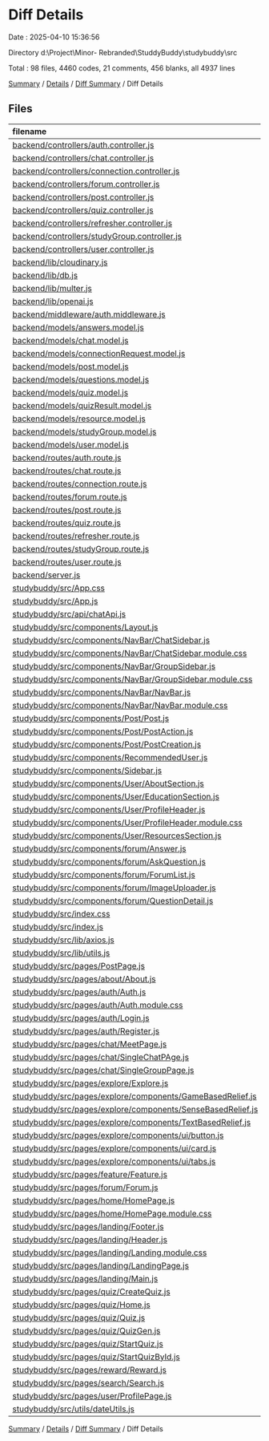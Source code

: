 # Diff Details

Date : 2025-04-10 15:36:56

Directory d:\\Project\\Minor- Rebranded\\StuddyBuddy\\studybuddy\\src

Total : 98 files,  4460 codes, 21 comments, 456 blanks, all 4937 lines

[Summary](results.md) / [Details](details.md) / [Diff Summary](diff.md) / Diff Details

## Files
| filename | language | code | comment | blank | total |
| :--- | :--- | ---: | ---: | ---: | ---: |
| [backend/controllers/auth.controller.js](/backend/controllers/auth.controller.js) | JavaScript | -75 | -1 | -19 | -95 |
| [backend/controllers/chat.controller.js](/backend/controllers/chat.controller.js) | JavaScript | -47 | 0 | -19 | -66 |
| [backend/controllers/connection.controller.js](/backend/controllers/connection.controller.js) | JavaScript | -141 | -3 | -39 | -183 |
| [backend/controllers/forum.controller.js](/backend/controllers/forum.controller.js) | JavaScript | -122 | 0 | -20 | -142 |
| [backend/controllers/post.controller.js](/backend/controllers/post.controller.js) | JavaScript | -101 | -20 | -23 | -144 |
| [backend/controllers/quiz.controller.js](/backend/controllers/quiz.controller.js) | JavaScript | -175 | -31 | -42 | -248 |
| [backend/controllers/refresher.controller.js](/backend/controllers/refresher.controller.js) | JavaScript | -2 | 0 | -5 | -7 |
| [backend/controllers/studyGroup.controller.js](/backend/controllers/studyGroup.controller.js) | JavaScript | -52 | -1 | -17 | -70 |
| [backend/controllers/user.controller.js](/backend/controllers/user.controller.js) | JavaScript | -182 | -1 | -30 | -213 |
| [backend/lib/cloudinary.js](/backend/lib/cloudinary.js) | JavaScript | -9 | 0 | -3 | -12 |
| [backend/lib/db.js](/backend/lib/db.js) | JavaScript | -10 | 0 | -1 | -11 |
| [backend/lib/multer.js](/backend/lib/multer.js) | JavaScript | -20 | -1 | -6 | -27 |
| [backend/lib/openai.js](/backend/lib/openai.js) | JavaScript | -32 | 0 | -5 | -37 |
| [backend/middleware/auth.middleware.js](/backend/middleware/auth.middleware.js) | JavaScript | -23 | -1 | -8 | -32 |
| [backend/models/answers.model.js](/backend/models/answers.model.js) | JavaScript | -11 | 0 | -5 | -16 |
| [backend/models/chat.model.js](/backend/models/chat.model.js) | JavaScript | -13 | 0 | -4 | -17 |
| [backend/models/connectionRequest.model.js](/backend/models/connectionRequest.model.js) | JavaScript | -22 | 0 | -4 | -26 |
| [backend/models/post.model.js](/backend/models/post.model.js) | JavaScript | -19 | 0 | -3 | -22 |
| [backend/models/questions.model.js](/backend/models/questions.model.js) | JavaScript | -10 | 0 | -3 | -13 |
| [backend/models/quiz.model.js](/backend/models/quiz.model.js) | JavaScript | -15 | 0 | -3 | -18 |
| [backend/models/quizResult.model.js](/backend/models/quizResult.model.js) | JavaScript | -13 | 0 | -3 | -16 |
| [backend/models/resource.model.js](/backend/models/resource.model.js) | JavaScript | -9 | 0 | -3 | -12 |
| [backend/models/studyGroup.model.js](/backend/models/studyGroup.model.js) | JavaScript | -17 | 0 | -4 | -21 |
| [backend/models/user.model.js](/backend/models/user.model.js) | JavaScript | -45 | 0 | -5 | -50 |
| [backend/routes/auth.route.js](/backend/routes/auth.route.js) | JavaScript | -9 | 0 | -4 | -13 |
| [backend/routes/chat.route.js](/backend/routes/chat.route.js) | JavaScript | -9 | 0 | -5 | -14 |
| [backend/routes/connection.route.js](/backend/routes/connection.route.js) | JavaScript | -12 | -2 | -4 | -18 |
| [backend/routes/forum.route.js](/backend/routes/forum.route.js) | JavaScript | -12 | -4 | -7 | -23 |
| [backend/routes/post.route.js](/backend/routes/post.route.js) | JavaScript | -11 | 0 | -4 | -15 |
| [backend/routes/quiz.route.js](/backend/routes/quiz.route.js) | JavaScript | -15 | 0 | -9 | -24 |
| [backend/routes/refresher.route.js](/backend/routes/refresher.route.js) | JavaScript | -6 | 0 | -3 | -9 |
| [backend/routes/studyGroup.route.js](/backend/routes/studyGroup.route.js) | JavaScript | -11 | 0 | -5 | -16 |
| [backend/routes/user.route.js](/backend/routes/user.route.js) | JavaScript | -14 | 0 | -7 | -21 |
| [backend/server.js](/backend/server.js) | JavaScript | -54 | -5 | -16 | -75 |
| [studybuddy/src/App.css](/studybuddy/src/App.css) | CSS | 0 | 0 | 1 | 1 |
| [studybuddy/src/App.js](/studybuddy/src/App.js) | JavaScript | 66 | 0 | 12 | 78 |
| [studybuddy/src/api/chatApi.js](/studybuddy/src/api/chatApi.js) | JavaScript | 17 | 0 | 5 | 22 |
| [studybuddy/src/components/Layout.js](/studybuddy/src/components/Layout.js) | JavaScript | 14 | 0 | 2 | 16 |
| [studybuddy/src/components/NavBar/ChatSidebar.js](/studybuddy/src/components/NavBar/ChatSidebar.js) | JavaScript | 60 | 2 | 10 | 72 |
| [studybuddy/src/components/NavBar/ChatSidebar.module.css](/studybuddy/src/components/NavBar/ChatSidebar.module.css) | CSS | 46 | 0 | 7 | 53 |
| [studybuddy/src/components/NavBar/GroupSidebar.js](/studybuddy/src/components/NavBar/GroupSidebar.js) | JavaScript | 124 | 4 | 18 | 146 |
| [studybuddy/src/components/NavBar/GroupSidebar.module.css](/studybuddy/src/components/NavBar/GroupSidebar.module.css) | CSS | 118 | 0 | 17 | 135 |
| [studybuddy/src/components/NavBar/NavBar.js](/studybuddy/src/components/NavBar/NavBar.js) | JavaScript | 100 | 0 | 16 | 116 |
| [studybuddy/src/components/NavBar/NavBar.module.css](/studybuddy/src/components/NavBar/NavBar.module.css) | CSS | 123 | 2 | 25 | 150 |
| [studybuddy/src/components/Post/Post.js](/studybuddy/src/components/Post/Post.js) | JavaScript | 176 | 1 | 16 | 193 |
| [studybuddy/src/components/Post/PostAction.js](/studybuddy/src/components/Post/PostAction.js) | JavaScript | 8 | 0 | 0 | 8 |
| [studybuddy/src/components/Post/PostCreation.js](/studybuddy/src/components/Post/PostCreation.js) | JavaScript | 96 | 0 | 12 | 108 |
| [studybuddy/src/components/RecommendedUser.js](/studybuddy/src/components/RecommendedUser.js) | JavaScript | 123 | 0 | 12 | 135 |
| [studybuddy/src/components/Sidebar.js](/studybuddy/src/components/Sidebar.js) | JavaScript | 70 | 0 | 4 | 74 |
| [studybuddy/src/components/User/AboutSection.js](/studybuddy/src/components/User/AboutSection.js) | JavaScript | 48 | 0 | 2 | 50 |
| [studybuddy/src/components/User/EducationSection.js](/studybuddy/src/components/User/EducationSection.js) | JavaScript | 113 | 0 | 6 | 119 |
| [studybuddy/src/components/User/ProfileHeader.js](/studybuddy/src/components/User/ProfileHeader.js) | JavaScript | 236 | 0 | 24 | 260 |
| [studybuddy/src/components/User/ProfileHeader.module.css](/studybuddy/src/components/User/ProfileHeader.module.css) | CSS | 107 | 0 | 23 | 130 |
| [studybuddy/src/components/User/ResourcesSection.js](/studybuddy/src/components/User/ResourcesSection.js) | JavaScript | 169 | 5 | 16 | 190 |
| [studybuddy/src/components/forum/Answer.js](/studybuddy/src/components/forum/Answer.js) | JavaScript | 95 | 2 | 13 | 110 |
| [studybuddy/src/components/forum/AskQuestion.js](/studybuddy/src/components/forum/AskQuestion.js) | JavaScript | 126 | 1 | 18 | 145 |
| [studybuddy/src/components/forum/ForumList.js](/studybuddy/src/components/forum/ForumList.js) | JavaScript | 125 | 0 | 13 | 138 |
| [studybuddy/src/components/forum/ImageUploader.js](/studybuddy/src/components/forum/ImageUploader.js) | JavaScript | 62 | 2 | 12 | 76 |
| [studybuddy/src/components/forum/QuestionDetail.js](/studybuddy/src/components/forum/QuestionDetail.js) | JavaScript | 184 | 0 | 24 | 208 |
| [studybuddy/src/index.css](/studybuddy/src/index.css) | CSS | 3 | 1 | 1 | 5 |
| [studybuddy/src/index.js](/studybuddy/src/index.js) | JavaScript | 20 | 0 | 5 | 25 |
| [studybuddy/src/lib/axios.js](/studybuddy/src/lib/axios.js) | JavaScript | 8 | 0 | 1 | 9 |
| [studybuddy/src/lib/utils.js](/studybuddy/src/lib/utils.js) | JavaScript | 3 | 0 | 1 | 4 |
| [studybuddy/src/pages/PostPage.js](/studybuddy/src/pages/PostPage.js) | JavaScript | 31 | 0 | 7 | 38 |
| [studybuddy/src/pages/about/About.js](/studybuddy/src/pages/about/About.js) | JavaScript | 22 | 0 | 11 | 33 |
| [studybuddy/src/pages/auth/Auth.js](/studybuddy/src/pages/auth/Auth.js) | JavaScript | 59 | 2 | 5 | 66 |
| [studybuddy/src/pages/auth/Auth.module.css](/studybuddy/src/pages/auth/Auth.module.css) | CSS | 222 | 1 | 33 | 256 |
| [studybuddy/src/pages/auth/Login.js](/studybuddy/src/pages/auth/Login.js) | JavaScript | 54 | 4 | 7 | 65 |
| [studybuddy/src/pages/auth/Register.js](/studybuddy/src/pages/auth/Register.js) | JavaScript | 76 | 4 | 9 | 89 |
| [studybuddy/src/pages/chat/MeetPage.js](/studybuddy/src/pages/chat/MeetPage.js) | JavaScript | 35 | 0 | 9 | 44 |
| [studybuddy/src/pages/chat/SingleChatPAge.js](/studybuddy/src/pages/chat/SingleChatPAge.js) | JavaScript | 126 | 3 | 16 | 145 |
| [studybuddy/src/pages/chat/SingleGroupPage.js](/studybuddy/src/pages/chat/SingleGroupPage.js) | JavaScript | 163 | 3 | 21 | 187 |
| [studybuddy/src/pages/explore/Explore.js](/studybuddy/src/pages/explore/Explore.js) | JavaScript | 50 | 1 | 11 | 62 |
| [studybuddy/src/pages/explore/components/GameBasedRelief.js](/studybuddy/src/pages/explore/components/GameBasedRelief.js) | JavaScript | 279 | 28 | 47 | 354 |
| [studybuddy/src/pages/explore/components/SenseBasedRelief.js](/studybuddy/src/pages/explore/components/SenseBasedRelief.js) | JavaScript | 345 | 14 | 42 | 401 |
| [studybuddy/src/pages/explore/components/TextBasedRelief.js](/studybuddy/src/pages/explore/components/TextBasedRelief.js) | JavaScript | 258 | 0 | 30 | 288 |
| [studybuddy/src/pages/explore/components/ui/button.js](/studybuddy/src/pages/explore/components/ui/button.js) | JavaScript | 32 | 0 | 7 | 39 |
| [studybuddy/src/pages/explore/components/ui/card.js](/studybuddy/src/pages/explore/components/ui/card.js) | JavaScript | 34 | 0 | 10 | 44 |
| [studybuddy/src/pages/explore/components/ui/tabs.js](/studybuddy/src/pages/explore/components/ui/tabs.js) | JavaScript | 38 | 0 | 8 | 46 |
| [studybuddy/src/pages/feature/Feature.js](/studybuddy/src/pages/feature/Feature.js) | JavaScript | 22 | 0 | 10 | 32 |
| [studybuddy/src/pages/forum/Forum.js](/studybuddy/src/pages/forum/Forum.js) | JavaScript | 16 | 0 | 4 | 20 |
| [studybuddy/src/pages/home/HomePage.js](/studybuddy/src/pages/home/HomePage.js) | JavaScript | 60 | 0 | 12 | 72 |
| [studybuddy/src/pages/home/HomePage.module.css](/studybuddy/src/pages/home/HomePage.module.css) | CSS | 21 | 0 | 4 | 25 |
| [studybuddy/src/pages/landing/Footer.js](/studybuddy/src/pages/landing/Footer.js) | JavaScript | 77 | 0 | 7 | 84 |
| [studybuddy/src/pages/landing/Header.js](/studybuddy/src/pages/landing/Header.js) | JavaScript | 60 | 0 | 7 | 67 |
| [studybuddy/src/pages/landing/Landing.module.css](/studybuddy/src/pages/landing/Landing.module.css) | CSS | 207 | 7 | 35 | 249 |
| [studybuddy/src/pages/landing/LandingPage.js](/studybuddy/src/pages/landing/LandingPage.js) | JavaScript | 24 | 0 | 9 | 33 |
| [studybuddy/src/pages/landing/Main.js](/studybuddy/src/pages/landing/Main.js) | JavaScript | 168 | 0 | 7 | 175 |
| [studybuddy/src/pages/quiz/CreateQuiz.js](/studybuddy/src/pages/quiz/CreateQuiz.js) | JavaScript | 157 | 0 | 16 | 173 |
| [studybuddy/src/pages/quiz/Home.js](/studybuddy/src/pages/quiz/Home.js) | JavaScript | 120 | 0 | 14 | 134 |
| [studybuddy/src/pages/quiz/Quiz.js](/studybuddy/src/pages/quiz/Quiz.js) | JavaScript | 21 | 0 | 3 | 24 |
| [studybuddy/src/pages/quiz/QuizGen.js](/studybuddy/src/pages/quiz/QuizGen.js) | JavaScript | 58 | 0 | 9 | 67 |
| [studybuddy/src/pages/quiz/StartQuiz.js](/studybuddy/src/pages/quiz/StartQuiz.js) | JavaScript | 161 | 3 | 23 | 187 |
| [studybuddy/src/pages/quiz/StartQuizById.js](/studybuddy/src/pages/quiz/StartQuizById.js) | JavaScript | 163 | 0 | 19 | 182 |
| [studybuddy/src/pages/reward/Reward.js](/studybuddy/src/pages/reward/Reward.js) | JavaScript | 9 | 0 | 2 | 11 |
| [studybuddy/src/pages/search/Search.js](/studybuddy/src/pages/search/Search.js) | JavaScript | 123 | 1 | 11 | 135 |
| [studybuddy/src/pages/user/ProfilePage.js](/studybuddy/src/pages/user/ProfilePage.js) | JavaScript | 42 | 0 | 12 | 54 |
| [studybuddy/src/utils/dateUtils.js](/studybuddy/src/utils/dateUtils.js) | JavaScript | 5 | 0 | 1 | 6 |

[Summary](results.md) / [Details](details.md) / [Diff Summary](diff.md) / Diff Details